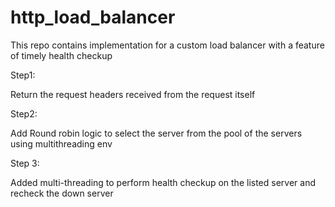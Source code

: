 # http_load_balancer
This repo contains implementation for a custom load balancer with a feature of timely health checkup


Step1:

Return the request headers received from the request itself

Step2:

Add Round robin logic to select the server from the pool of the servers using multithreading env

Step 3:

Added multi-threading to perform health checkup on the listed server and recheck the down server
